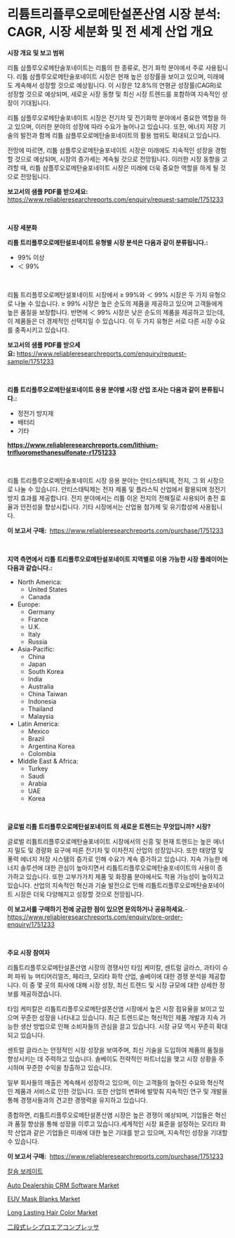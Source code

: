 <p><h1>리튬트리플루오로메탄설폰산염 시장 분석: CAGR, 시장 세분화 및 전 세계 산업 개요</h1></p><p><strong>시장 개요 및 보고 범위</strong></p>
<p><p>리튬 삼플루오로메탄술포네이트는 리튬의 한 종류로, 전기 화학 분야에서 주로 사용됩니다. 리튬 삼플루오로메탄술포네이트 시장은 현재 높은 성장률을 보이고 있으며, 미래에도 계속해서 성장할 것으로 예상됩니다. 이 시장은 12.8%의 연평균 성장률(CAGR)로 성장할 것으로 예상되며, 새로운 시장 동향 및 최신 시장 트렌드를 포함하여 지속적인 성장이 기대됩니다.</p><p>리튬 삼플루오로메탄술포네이트 시장은 전기차 및 전기화학 분야에서 중요한 역할을 하고 있으며, 이러한 분야의 성장에 따라 수요가 늘어나고 있습니다. 또한, 에너지 저장 기술의 발전과 함께 리튬 삼플루오로메탄술포네이트의 활용 범위도 확대되고 있습니다.</p><p>전망에 따르면, 리튬 삼플루오로메탄술포네이트 시장은 미래에도 지속적인 성장을 경험할 것으로 예상되며, 시장의 증가세는 계속될 것으로 전망됩니다. 이러한 시장 동향을 고려할 때, 리튬 삼플루오로메탄술포네이트 시장은 미래에 더욱 중요한 역할을 하게 될 것으로 전망됩니다.</p></p>
<p><strong>보고서의 샘플 PDF를 받으세요:</strong> <a href="https://www.reliableresearchreports.com/enquiry/request-sample/1751233">https://www.reliableresearchreports.com/enquiry/request-sample/1751233</a></p>
<p>&nbsp;</p>
<p><strong>시장 세분화</strong></p>
<p><strong>리튬 트리플루오로메탄설포네이트 유형별 시장 분석은 다음과 같이 분류됩니다.:</strong></p>
<p><ul><li>99% 이상</li><li>＜ 99%</li></ul></p>
<p>&nbsp;</p>
<p><p>리튬 트리플루오로메탄설포네이트 시장에서 ≥ 99%와 ＜ 99% 시장은 두 가지 유형으로 나눌 수 있습니다. ≥ 99% 시장은 높은 순도의 제품을 제공하고 있으며 고객들에게 높은 품질을 보장합니다. 반면에 ＜ 99% 시장은 낮은 순도의 제품을 제공하고 있는데, 이 제품들은 더 경제적인 선택지일 수 있습니다. 이 두 가지 유형은 서로 다른 시장 수요를 충족시키고 있습니다.</p></p>
<p><strong>보고서의 샘플 PDF를 받으세요:</strong>&nbsp;<a href="https://www.reliableresearchreports.com/enquiry/request-sample/1751233">https://www.reliableresearchreports.com/enquiry/request-sample/1751233</a></p>
<p>&nbsp;</p>
<p><strong> 리튬 트리플루오로메탄설포네이트 응용 분야별 시장 산업 조사는 다음과 같이 분류됩니다.:</strong></p>
<p><ul><li>정전기 방지제</li><li>배터리</li><li>기타</li></ul></p>
<p><strong><a href="https://www.reliableresearchreports.com/lithium-trifluoromethanesulfonate-r1751233">https://www.reliableresearchreports.com/lithium-trifluoromethanesulfonate-r1751233</a></strong></p>
<p>&nbsp;</p>
<p><p>리튬 트리플루오로메탄술포네이트 시장 응용 분야는 안티스태틱제, 전지, 그 외 시장으로 나눌 수 있습니다. 안티스태틱제는 전자 제품 및 플라스틱 산업에서 활용되며 정전기 방지 효과를 제공합니다. 전지 분야에서는 리튬 이온 전지의 전해질로 사용되어 충전 효율과 안전성을 향상시킵니다. 기타 시장에서는 산업용 첨가제 및 유기합성에 사용됩니다.</p></p>
<p><strong>이 보고서 구매:</strong>&nbsp; <a href="https://www.reliableresearchreports.com/purchase/1751233">https://www.reliableresearchreports.com/purchase/1751233</a></p>
<p>&nbsp;</p>
<p><strong>지역 측면에서 리튬 트리플루오로메탄설포네이트 지역별로 이용 가능한 시장 플레이어는 다음과 같습니다.:</strong></p>
<p><ul>
    <li>
        North America:
        <ul>
            <li>United States</li>
            <li>Canada</li>
        </ul>
    </li>
    <li>
        Europe:
        <ul>
            <li>Germany</li>
            <li>France</li>
            <li>U.K.</li>
            <li>Italy</li>
            <li>Russia</li>
        </ul>
    </li>
    <li>
        Asia-Pacific:
        <ul>
            <li>China</li>
            <li>Japan</li>
            <li>South Korea</li>
            <li>India</li>
            <li>Australia</li>
            <li>China Taiwan</li>
            <li>Indonesia</li>
            <li>Thailand</li>
            <li>Malaysia</li>
        </ul>
    </li>
    <li>
        Latin America:
        <ul>
            <li>Mexico</li>
            <li>Brazil</li>
            <li>Argentina Korea</li>
            <li>Colombia</li>
        </ul>
    </li>
    <li>
        Middle East & Africa:
        <ul>
            <li>Turkey</li>
            <li>Saudi</li>
            <li>Arabia</li>
            <li>UAE</li>
            <li>Korea</li>
        </ul>
    </li>
    </ul></p>
<p>&nbsp;</p>
<p><strong>글로벌 리튬 트리플루오로메탄설포네이트 의 새로운 트렌드는 무엇입니까? 시장?</strong></p>
<p><p>글로벌 리튬트리플루오로메탄술포네이트 시장에서의 신흥 및 현재 트렌드는 높은 에너지 밀도 및 경량화 요구에 따른 전기차 및 이차전지 산업의 성장입니다. 또한 태양열 및 풍력 에너지 저장 시스템의 증가로 인해 수요가 계속 증가하고 있습니다. 지속 가능한 에너지 솔루션에 대한 관심이 높아지면서 리튬트리플루오로메탄술포네이트의 사용이 증가하고 있습니다. 또한 고부가가치 제품 및 화장품 분야에서도 적용 가능성이 높아지고 있습니다. 산업의 지속적인 혁신과 기술 발전으로 인해 리튬트리플루오로메탄술포네이트 시장은 더욱 다양해지고 성장할 것으로 전망됩니다.</p></p>
<p><strong>이 보고서를 구매하기 전에 궁금한 점이 있으면 문의하거나 공유하세요.</strong>- <a href="https://www.reliableresearchreports.com/enquiry/pre-order-enquiry/1751233">https://www.reliableresearchreports.com/enquiry/pre-order-enquiry/1751233</a></p>
<p>&nbsp;</p>
<p><strong>주요 시장 참여자</strong></p>
<p><p>리튬트리플루오로메탄설폰산염 시장의 경쟁사인 타임 케미칼, 센트럴 글라스, 과타이 슈퍼 파워 뉴 머티어리얼즈, 페리크, 모리타 화학 산업, 솔베이에 대한 경쟁 분석을 제공합니다. 이 중 몇 곳의 회사에 대해 시장 성장, 최신 트렌드 및 시장 규모에 대한 상세한 정보를 제공하겠습니다.</p><p>타임 케미칼은 리튬트리플루오로메탄설폰산염 시장에서 높은 시장 점유율을 보이고 있으며 꾸준한 성장을 나타내고 있습니다. 최근 트렌드로는 혁신적인 제품 개발과 지속 가능한 생산 방법으로 인해 소비자들의 관심을 끌고 있습니다. 시장 규모 역시 꾸준히 확대되고 있습니다.</p><p>센트럴 글라스는 안정적인 시장 성장을 보여주며, 최신 기술을 도입하여 제품의 품질을 향상시키는 데 주력하고 있습니다. 솔베이도 전략적인 파트너십을 맺고 시장 상황을 주시하며 꾸준한 수익을 창출하고 있습니다.</p><p>일부 회사들의 매출은 계속해서 성장하고 있으며, 이는 고객들의 높아진 수요와 혁신적인 제품과 서비스로 인한 것입니다. 또한 산업의 변화에 발맞춰 지속적인 연구 및 개발을 통해 경쟁사들과의 견고한 경쟁력을 유지하고 있습니다.</p><p>종합하면, 리튬트리플루오로메탄설폰산염 시장은 높은 경쟁이 예상되며, 기업들은 혁신과 품질 향상을 통해 성장을 이루고 있습니다.세계적인 시장 표준을 설정하는 모리타 화학 산업과 같은 기업들은 미래에 대한 높은 기대를 받고 있으며, 지속적인 성장을 기대할 수 있습니다.</p></p>
<p><strong>이 보고서 구매:</strong>&nbsp;&nbsp;<a href="https://www.reliableresearchreports.com/purchase/1751233">https://www.reliableresearchreports.com/purchase/1751233</a></p>
<p><p><a href="https://github.com/ZacharyScthmitt4465/Market-Research-Report-List-1/blob/main/532970723151.md">칼슘 보레이트</a></p><p><a href="https://github.com/irfadac/Market-Research-Report-List-2/blob/main/auto-dealership-crm-software-market.md">Auto Dealership CRM Software Market</a></p><p><a href="https://flame-sidecar-702.notion.site/EUV-Mask-Blanks-Market-Size-Reveals-the-Best-Marketing-Channels-In-Global-Industry-85fc8da7092d4c39b9b44dfd9f683542">EUV Mask Blanks Market</a></p><p><a href="https://issuu.com/reportprime-2/docs/long-lasting-hair-color-market-size-2030.pptx">Long Lasting Hair Color Market</a></p><p><a href="https://github.com/mathieurico66/Market-Research-Report-List-1/blob/main/162517225412.md">二段式レシプロエアコンプレッサ</a></p></p>